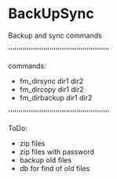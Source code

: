 # BackUpSync
Backup and sync commands

'''''''''''''''''''''''''''''''''''''''''''''''''

commands:

- fm_dirsync dir1 dir2
- fm_dircopy dir1 dir2
- fm_dirbackup dir1 dir2

'''''''''''''''''''''''''''''''''''''''''''''''''

ToDo:

- zip files
- zip files with password
- backup old files
- db for find of old files


